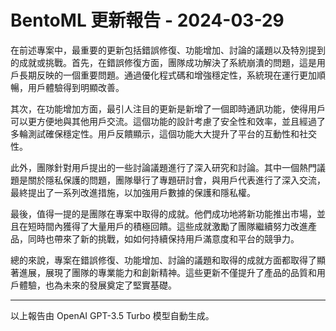 # BentoML 更新報告 - 2024-03-29

在前述專案中，最重要的更新包括錯誤修復、功能增加、討論的議題以及特別提到的成就或挑戰。首先，在錯誤修復方面，團隊成功解決了系統崩潰的問題，這是用戶長期反映的一個重要問題。通過優化程式碼和增強穩定性，系統現在運行更加順暢，用戶體驗得到明顯改善。



其次，在功能增加方面，最引人注目的更新是新增了一個即時通訊功能，使得用戶可以更方便地與其他用戶交流。這個功能的設計考慮了安全性和效率，並且經過了多輪測試確保穩定性。用戶反饋顯示，這個功能大大提升了平台的互動性和社交性。



此外，團隊針對用戶提出的一些討論議題進行了深入研究和討論。其中一個熱門議題是關於隱私保護的問題，團隊舉行了專題研討會，與用戶代表進行了深入交流，最終提出了一系列改進措施，以加強用戶數據的保護和隱私權。



最後，值得一提的是團隊在專案中取得的成就。他們成功地將新功能推出市場，並且在短時間內獲得了大量用戶的積極回饋。這些成就激勵了團隊繼續努力改進產品，同時也帶來了新的挑戰，如如何持續保持用戶滿意度和平台的競爭力。



總的來說，專案在錯誤修復、功能增加、討論的議題和取得的成就方面都取得了顯著進展，展現了團隊的專業能力和創新精神。這些更新不僅提升了產品的品質和用戶體驗，也為未來的發展奠定了堅實基礎。



---



以上報告由 OpenAI GPT-3.5 Turbo 模型自動生成。